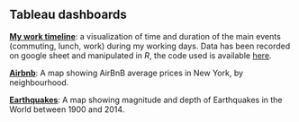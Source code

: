 Tableau dashboards
------------------

[**My work
timeline**](https://public.tableau.com/profile/roberto.sichera#!/vizhome/WorkTimeline_15758254866960/Dashboard_h):
a visualization of time and duration of the main events (commuting,
lunch, work) during my working days. Data has been recorded on google
sheet and manipulated in *R*, the code used is available
[here](https://github.com/rhobis/Portfolio/tree/master/Tableau/work_timeline).

[**Airbnb**](https://public.tableau.com/profile/roberto.sichera#!/vizhome/AirBnbNY_15638906200000/Dashboard):
A map showing AirBnB average prices in New York, by neighbourhood.

[**Earthquakes**](https://public.tableau.com/profile/roberto.sichera#!/vizhome/Exercise-Earthquakes/Dashboard):
A map showing magnitude and depth of Earthquakes in the World between
1900 and 2014.
